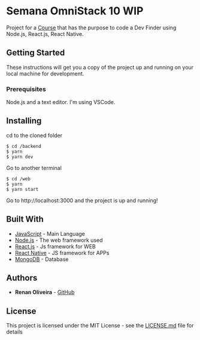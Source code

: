 # Semana OmniStack 10 WIP

Project for a [Course](https://rocketseat.com.br/week-10/aulas) that has the purpose to code a Dev Finder using Node.js, React.js, React Native.

## Getting Started

These instructions will get you a copy of the project up and running on your local machine for development.

### Prerequisites

Node.js and a text editor. I'm using VSCode.

## Installing
cd to the cloned folder
```
$ cd /backend
$ yarn
$ yarn dev
```
Go to another terminal
```
$ cd /web
$ yarn
$ yarn start
```
Go to http://localhost:3000 and the project is up and running!

## Built With

* [JavaScript](https://devdocs.io/javascript/) - Main Language
* [Node.js](https://nodejs.org/en/) - The web framework used
* [React.js](https://reactjs.org/) - Js framework for WEB
* [React Native](https://facebook.github.io/react-native/) - JS framework for APPs
* [MongoDB](https://www.mongodb.com/) - Database

## Authors

* **Renan Oliveira** - [GitHub](https://github.com/lmaoclost)

## License

This project is licensed under the MIT License - see the [LICENSE.md](LICENSE.md) file for details
